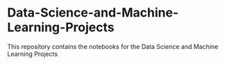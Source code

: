 # Data-Science-and-Machine-Learning-Projects
This repository contains the notebooks for the Data Science and Machine Learning Projects
